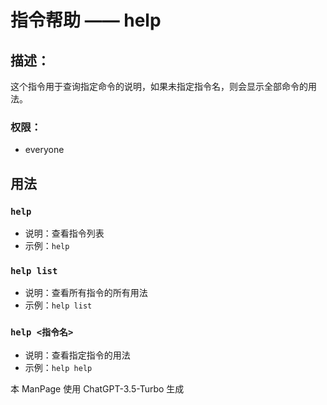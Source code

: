 # 指令帮助 —— help

## 描述：
这个指令用于查询指定命令的说明，如果未指定指令名，则会显示全部命令的用法。

### 权限：
- everyone

## 用法

### `help`
- 说明：查看指令列表
- 示例：`help`

### `help list`
- 说明：查看所有指令的所有用法
- 示例：`help list`

### `help <指令名>`
- 说明：查看指定指令的用法
- 示例：`help help`

本 ManPage 使用 ChatGPT-3.5-Turbo 生成